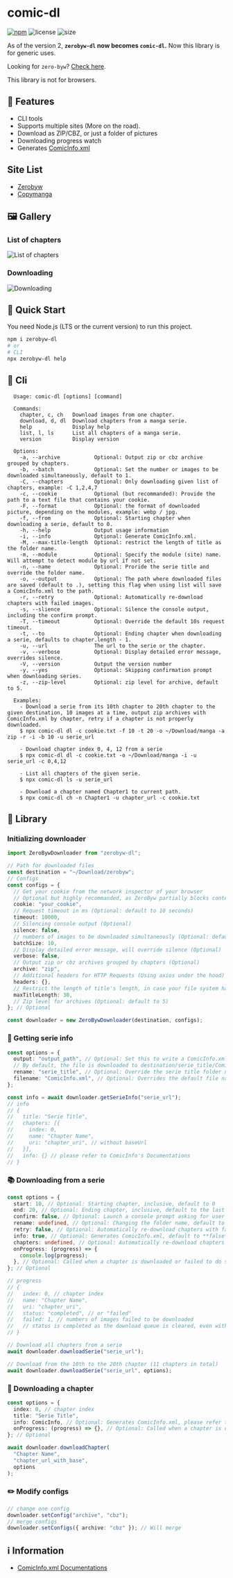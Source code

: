 # comic-dl

[![npm](https://img.shields.io/npm/v/comic-dl.svg)](https://www.npmjs.com/package/comic-dl)
![license](https://img.shields.io/npm/l/comic-dl.svg)
![size](https://img.shields.io/github/repo-size/yinyanfr/comic-dl)

As of the version 2, **`zerobyw-dl` now becomes `comic-dl`.** Now this library is for generic uses.

Looking for `zero-byw`? [Check here](https://github.com/yinyanfr/comic-dl/tree/v1).

This library is not for browsers.

## :star2: Features

- CLI tools
- Supports multiple sites (More on the road).
- Download as ZIP/CBZ, or just a folder of pictures
- Downloading progress watch
- Generates [ComicInfo.xml](https://anansi-project.github.io/docs/comicinfo/intro)

## Site List

- [Zerobyw](https://zerobyw.github.io/)
- [Copymanga](https://www.copymanga.site/)

## :framed_picture: Gallery

### List of chapters

![List of chapters](asset/ls.png)

### Downloading

![Downloading](asset/dl.png)

## :green_book: Quick Start

You need Node.js (LTS or the current version) to run this project.

```bash
npm i zerobyw-dl
# or
# CLI
npx zerobyw-dl help
```

## :wrench: Cli

```
  Usage: comic-dl [options] [command]

  Commands:
    chapter, c, ch   Download images from one chapter.
    download, d, dl  Download chapters from a manga serie.
    help             Display help
    list, l, ls      List all chapters of a manga serie.
    version          Display version

  Options:
    -a, --archive           Optional: Output zip or cbz archive grouped by chapters.
    -b, --batch             Optional: Set the number or images to be downloaded simultaneously, default to 1.
    -C, --chapters          Optional: Only downloading given list of chapters, example: -C 1,2,4,7
    -c, --cookie            Optional (but recommanded): Provide the path to a text file that contains your cookie.
    -F, --format            Optional: the format of downloaded picture, depending on the modules, example: webp / jpg.
    -f, --from              Optional: Starting chapter when downloading a serie, default to 0.
    -h, --help              Output usage information
    -i, --info              Optional: Generate ComicInfo.xml.
    -M, --max-title-length  Optional: restrict the length of title as the folder name.
    -m, --module            Optional: Specify the module (site) name. Will attempt to detect module by url if not set.
    -n, --name              Optional: Proride the serie title and override the folder name.
    -o, --output            Optional: The path where downloaded files are saved (default to .), setting this flag when using list will save a ComicInfo.xml to the path.
    -r, --retry             Optional: Automatically re-download chapters with failed images.
    -s, --slience           Optional: Silence the console output, including the confirm prompt.
    -T, --timeout           Optional: Override the default 10s request timeout.
    -t, --to                Optional: Ending chapter when downloading a serie, defaults to chapter.length - 1.
    -u, --url               The url to the serie or the chapter.
    -v, --verbose           Optional: Display detailed error message, overrides silence.
    -V, --version           Output the version number
    -y, --yes               Optional: Skipping confirmation prompt when downloading series.
    -z, --zip-level         Optional: zip level for archive, default to 5.

  Examples:
    - Download a serie from its 10th chapter to 20th chapter to the given destination, 10 images at a time, output zip archives with ComicInfo.xml by chapter, retry if a chapter is not properly downloaded.
    $ npx comic-dl dl -c cookie.txt -f 10 -t 20 -o ~/Download/manga -a zip -r -i -b 10 -u serie_url

    - Download chapter index 0, 4, 12 from a serie
    $ npx comic-dl dl -c cookie.txt -o ~/Download/manga -i -u serie_url -c 0,4,12

    - List all chapters of the given serie.
    $ npx comic-dl ls -u serie_url

    - Download a chapter named Chapter1 to current path.
    $ npx comic-dl ch -n Chapter1 -u chapter_url -c cookie.txt
```

## :book: Library

### Initializing downloader

```typescript
import ZeroBywDownloader from "zerobyw-dl";

// Path for downloaded files
const destination = "~/Download/zerobyw";
// Configs
const configs = {
  // Get your cookie from the network inspector of your browser
  // Optional but highly recommanded, as ZeroByw partially blocks content for non-paid users
  cookie: "your_cookie",
  // Request timeout in ms (Optional: default to 10 seconds)
  timeout: 10000,
  // Silencing console output (Optional)
  silence: false,
  // numbers of images to be downloaded simultaneously (Optional: default to 10)
  batchSize: 10,
  // Display detailed error message, will override silence (Optional)
  verbose: false,
  // Output zip or cbz archives grouped by chapters (Optional)
  archive: "zip",
  // Additional headers for HTTP Requests (Using axios under the hood) (Optional)
  headers: {},
  // Restrict the length of title's length, in case your file system has such limitation (Optional: default to undefined)
  maxTitleLength: 30,
  // Zip level for archives (Optional: default to 5)
}; // Optional

const downloader = new ZeroBywDownloader(destination, configs);
```

### :scroll: Getting serie info

```typescript
const options = {
  output: "output_path", // Optional: Set this to write a ComicInfo.xml to the path, use true to output to the inherited destination folder
  // By default, the file is downloaded to destination/serie_title/ComicInfo.xml
  rename: "serie_title", // Optional: Override the serie title folder name
  filename: "ComicInfo.xml", // Optional: Overrides the default file name
};

const info = await downloader.getSerieInfo("serie_url");
// info
// {
//   title: "Serie Title",
//   chapters: [{
//     index: 0,
//     name: "Chapter Name",
//     uri: "chapter_uri", // without baseUrl
//   }],
//   info: {} // please refer to ComicInfo's Documentations
// }
```

### :books: Downloading from a serie

```typescript
const options = {
  start: 10, // Optional: Starting chapter, inclusive, default to 0
  end: 20, // Optional: Ending chapter, inclusive, default to the last (length - 1)
  confirm: false, // Optional: Launch a console prompt asking for user's confirmation before starting downloading, default to false
  rename: undefined, // Optional: Changing the folder name, default to undefined
  retry: false, // Optional: Automatically re-download chapters with failed images.
  info: true, // Optional: Generates ComicInfo.xml, default to **false**
  chapters: undefined, // Optional: Automatically re-download chapters with failed images
  onProgress: (progress) => {
    console.log(progress);
  }, // Optional: Called when a chapter is downloaded or failed to do so
}; // Optional

// progress
// {
//   index: 0, // chapter index
//   name: "Chapter Name",
//   uri: "chapter_uri",
//   status: "completed", // or "failed"
//   failed: 1, // numbers of images failed to be downloaded
//   // status is completed as the download queue is cleared, even with failed images.
// }

// Download all chapters from a serie
await downloader.downloadSerie("serie_url");

// Download from the 10th to the 20th chapter (11 chapters in total)
await downloader.downloadSerie("serie_url", options);
```

### :bookmark: Downloading a chapter

```typescript
const options = {
  index: 0, // chapter index
  title: "Serie Title",
  info: ComicInfo, // Optional: Generates ComicInfo.xml, please refer to ComicInfo's Documentations
  onProgress: (progress) => {}, // Optional: Called when a chapter is downloaded or failed to do so, the same as in serie options
}; // Optional

await downloader.downloadChapter(
  "Chapter Name",
  "chapter_url_with_base",
  options
);
```

### :pencil2: Modify configs

```typescript
// change one config
downloader.setConfig("archive", "cbz");
// merge configs
downloader.setConfigs({ archive: "cbz" }); // Will merge
```

## :information_source: Information

- [ComicInfo.xml Documentations](https://anansi-project.github.io/docs/comicinfo/intro)
